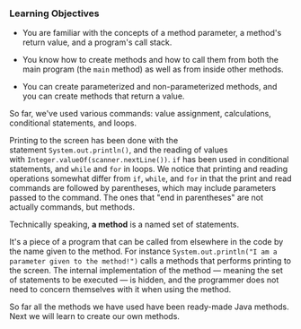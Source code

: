 ### Learning Objectives

- You are familiar with the concepts of a method parameter, a method's return value, and a program's call stack.

- You know how to create methods and how to call them from both the main program (the `main` method) as well as from inside other methods.

- You can create parameterized and non-parameterized methods, and you can create methods that return a value.

So far, we've used various commands: value assignment, calculations, conditional statements, and loops.

Printing to the screen has been done with the statement `System.out.println()`, and the reading of values with `Integer.valueOf(scanner.nextLine())`. `if` has been used in conditional statements, and `while` and `for` in loops. We notice that printing and reading operations somewhat differ from `if`, `while`, and `for` in that the print and read commands are followed by parentheses, which may include parameters passed to the command. The ones that "end in parentheses" are not actually commands, but methods.

Technically speaking, **a method** is a named set of statements.

It's a piece of a program that can be called from elsewhere in the code by the name given to the method. For instance `System.out.println("I am a parameter given to the method!")` calls a methods that performs printing to the screen. The internal implementation of the method — meaning the set of statements to be executed — is hidden, and the programmer does not need to concern themselves with it when using the method.

So far all the methods we have used have been ready-made Java methods. Next we will learn to create our own methods.